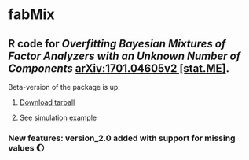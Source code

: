 # fabMix
 
## R code for *Overfitting Bayesian Mixtures of Factor Analyzers with an Unknown Number of Components* [arXiv:1701.04605v2 [stat.ME]](https://arxiv.org/abs/1701.04605v2).

Beta-version of the package is up:

1. [Download tarball](https://github.com/mqbssppe/overfittingFABMix/blob/master/fabMixPackage/version_1.0/fabMix_1.0.tar.gz)

2. [See simulation example](https://github.com/mqbssppe/overfittingFABMix/blob/master/simulations/mfaMethodsBenchmark.R)

### New features: version_2.0 added with support for **missing values** :waxing_gibbous_moon:
